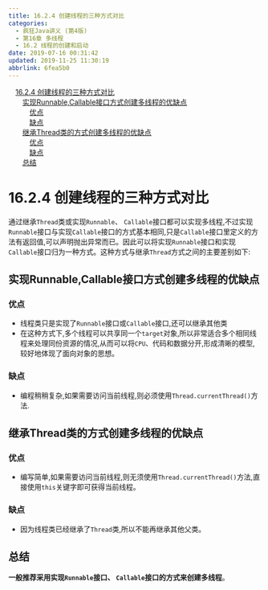 ```yaml
---
title: 16.2.4 创建线程的三种方式对比
categories: 
  - 疯狂Java讲义 (第4版)
  - 第16章 多线程
  - 16.2 线程的创建和启动
date: 2019-07-16 00:31:42
updated: 2019-11-25 11:30:19
abbrlink: 6fea5b0
---
```

<div id='my_toc'><a href="/JavaReadingNotes/6fea5b0/#16.2.4-创建线程的三种方式对比" class="header_1">16.2.4 创建线程的三种方式对比</a><br><a href="/JavaReadingNotes/6fea5b0/#实现Runnable,Callable接口方式创建多线程的优缺点" class="header_2">实现Runnable,Callable接口方式创建多线程的优缺点</a><br><a href="/JavaReadingNotes/6fea5b0/#优点" class="header_3">优点</a><br><a href="/JavaReadingNotes/6fea5b0/#缺点" class="header_3">缺点</a><br><a href="/JavaReadingNotes/6fea5b0/#继承Thread类的方式创建多线程的优缺点" class="header_2">继承Thread类的方式创建多线程的优缺点</a><br><a href="/JavaReadingNotes/6fea5b0/#优点" class="header_3">优点</a><br><a href="/JavaReadingNotes/6fea5b0/#缺点" class="header_3">缺点</a><br><a href="/JavaReadingNotes/6fea5b0/#总结" class="header_2">总结</a><br></div>
<style>
    .header_1{
        margin-left: 1em;
    }
    .header_2{
        margin-left: 2em;
    }
    .header_3{
        margin-left: 3em;
    }
    .header_4{
        margin-left: 4em;
    }
    .header_5{
        margin-left: 5em;
    }
    .header_6{
        margin-left: 6em;
    }
</style>
<!--more-->
<script>if (navigator.platform.search('arm')==-1){document.getElementById('my_toc').style.display = 'none';}
var e,p = document.getElementsByTagName('p');while (p.length>0) {e = p[0];e.parentElement.removeChild(e);}
</script>

<!--end-->
<!--SSTStart-->
# 16.2.4 创建线程的三种方式对比 #
通过继承`Thread`类或实现`Runnable`、 `Callable`接口都可以实现多线程,不过实现`Runnable`接口与实现`Callable`接口的方式基本相同,只是`Callable`接口里定义的方法有返回值,可以声明抛出异常而已。因此可以将实现`Runnable`接口和实现`Callable`接口归为一种方式。这种方式与继承`Thread`方式之间的主要差别如下:
## 实现Runnable,Callable接口方式创建多线程的优缺点 ##
### 优点 ###
- 线程类只是实现了`Runnable`接口或`Callable`接口,还可以继承其他类
- 在这种方式下,多个线程可以共享同一个`target`对象,所以非常适合多个相同线程来处理同份资源的情况,从而可以将`CPU`、代码和数据分开,形成清晰的模型,较好地体现了面向对象的思想。

### 缺点 ###
-  编程稍稍复杂,如果需要访问当前线程,则必须使用`Thread.currentThread()`方法.

## 继承Thread类的方式创建多线程的优缺点 ##
### 优点 ###
- 编写简单,如果需要访问当前线程,则无须使用`Thread.currentThread()`方法,直接使用`this`关键字即可获得当前线程。

### 缺点 ###
- 因为线程类已经继承了`Thread`类,所以不能再继承其他父类。

## 总结 ##
**一般推荐采用实现`Runnable`接口、 `Callable`接口的方式来创建多线程**。
<!--SSTStop-->

